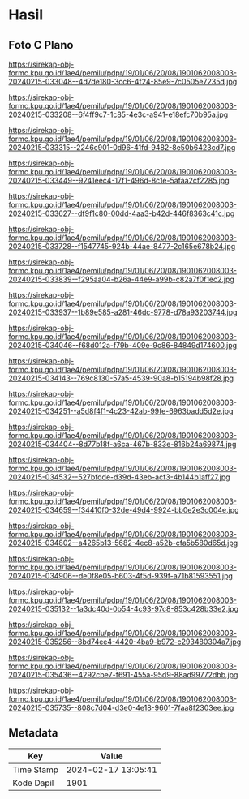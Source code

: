 # Hasil

## Foto C Plano

https://sirekap-obj-formc.kpu.go.id/1ae4/pemilu/pdpr/19/01/06/20/08/1901062008003-20240215-033048--4d7de180-3cc6-4f24-85e9-7c0505e7235d.jpg

https://sirekap-obj-formc.kpu.go.id/1ae4/pemilu/pdpr/19/01/06/20/08/1901062008003-20240215-033208--6f4ff9c7-1c85-4e3c-a941-e18efc70b95a.jpg

https://sirekap-obj-formc.kpu.go.id/1ae4/pemilu/pdpr/19/01/06/20/08/1901062008003-20240215-033315--2246c901-0d96-41fd-9482-8e50b6423cd7.jpg

https://sirekap-obj-formc.kpu.go.id/1ae4/pemilu/pdpr/19/01/06/20/08/1901062008003-20240215-033449--9241eec4-17f1-496d-8c1e-5afaa2cf2285.jpg

https://sirekap-obj-formc.kpu.go.id/1ae4/pemilu/pdpr/19/01/06/20/08/1901062008003-20240215-033627--df9f1c80-00dd-4aa3-b42d-446f8363c41c.jpg

https://sirekap-obj-formc.kpu.go.id/1ae4/pemilu/pdpr/19/01/06/20/08/1901062008003-20240215-033728--f1547745-924b-44ae-8477-2c165e678b24.jpg

https://sirekap-obj-formc.kpu.go.id/1ae4/pemilu/pdpr/19/01/06/20/08/1901062008003-20240215-033839--f295aa04-b26a-44e9-a99b-c82a7f0f1ec2.jpg

https://sirekap-obj-formc.kpu.go.id/1ae4/pemilu/pdpr/19/01/06/20/08/1901062008003-20240215-033937--1b89e585-a281-46dc-9778-d78a93203744.jpg

https://sirekap-obj-formc.kpu.go.id/1ae4/pemilu/pdpr/19/01/06/20/08/1901062008003-20240215-034046--f68d012a-f79b-409e-9c86-84849d174600.jpg

https://sirekap-obj-formc.kpu.go.id/1ae4/pemilu/pdpr/19/01/06/20/08/1901062008003-20240215-034143--769c8130-57a5-4539-90a8-b15194b98f28.jpg

https://sirekap-obj-formc.kpu.go.id/1ae4/pemilu/pdpr/19/01/06/20/08/1901062008003-20240215-034251--a5d8f4f1-4c23-42ab-99fe-6963badd5d2e.jpg

https://sirekap-obj-formc.kpu.go.id/1ae4/pemilu/pdpr/19/01/06/20/08/1901062008003-20240215-034404--8d77b18f-a6ca-467b-833e-816b24a69874.jpg

https://sirekap-obj-formc.kpu.go.id/1ae4/pemilu/pdpr/19/01/06/20/08/1901062008003-20240215-034532--527bfdde-d39d-43eb-acf3-4b144b1aff27.jpg

https://sirekap-obj-formc.kpu.go.id/1ae4/pemilu/pdpr/19/01/06/20/08/1901062008003-20240215-034659--f34410f0-32de-49d4-9924-bb0e2e3c004e.jpg

https://sirekap-obj-formc.kpu.go.id/1ae4/pemilu/pdpr/19/01/06/20/08/1901062008003-20240215-034802--a4265b13-5682-4ec8-a52b-cfa5b580d65d.jpg

https://sirekap-obj-formc.kpu.go.id/1ae4/pemilu/pdpr/19/01/06/20/08/1901062008003-20240215-034906--de0f8e05-b603-4f5d-939f-a71b81593551.jpg

https://sirekap-obj-formc.kpu.go.id/1ae4/pemilu/pdpr/19/01/06/20/08/1901062008003-20240215-035132--1a3dc40d-0b54-4c93-97c8-853c428b33e2.jpg

https://sirekap-obj-formc.kpu.go.id/1ae4/pemilu/pdpr/19/01/06/20/08/1901062008003-20240215-035256--8bd74ee4-4420-4ba9-b972-c293480304a7.jpg

https://sirekap-obj-formc.kpu.go.id/1ae4/pemilu/pdpr/19/01/06/20/08/1901062008003-20240215-035436--4292cbe7-f691-455a-95d9-88ad99772dbb.jpg

https://sirekap-obj-formc.kpu.go.id/1ae4/pemilu/pdpr/19/01/06/20/08/1901062008003-20240215-035735--808c7d04-d3e0-4e18-9601-7faa8f2303ee.jpg


## Metadata

| Key        | Value               |
| ---------- | ------------------- |
| Time Stamp | 2024-02-17 13:05:41 |
| Kode Dapil | 1901                |



